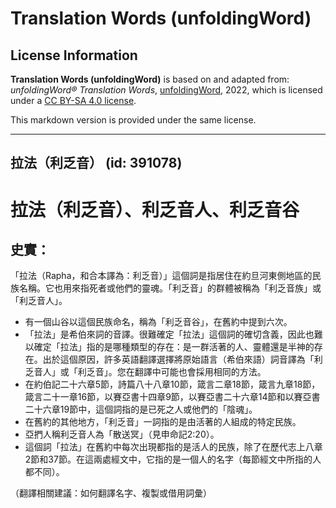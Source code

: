 # Translation Words (unfoldingWord)

## License Information

**Translation Words (unfoldingWord)** is based on and adapted from: _unfoldingWord® Translation Words_, [unfoldingWord](https://unfoldingword.org/utw), 2022, which is licensed under a [CC BY-SA 4.0 license](https://creativecommons.org/licenses/by-sa/4.0/legalcode.en).

This markdown version is provided under the same license.



--------------------------------

## 拉法（利乏音） (id: 391078)

拉法（利乏音）、利乏音人、利乏音谷
=================

史實：
---

「拉法（Rapha，和合本譯為：利乏音）」這個詞是指居住在約旦河東側地區的民族名稱。它也用來指死者或他們的靈魂。「利乏音」的群體被稱為「利乏音族」或「利乏音人」。

* 有一個山谷以這個民族命名，稱為「利乏音谷」，在舊約中提到六次。
* 「拉法」是希伯來詞的音譯。很難確定「拉法」這個詞的確切含義，因此也難以確定「拉法」指的是哪種類型的存在：是一群活著的人、靈體還是半神的存在。出於這個原因，許多英語翻譯選擇將原始語言（希伯來語）詞音譯為「利乏音人」或「利乏音」。您在翻譯中可能也會採用相同的方法。
* 在約伯記二十六章5節，詩篇八十八章10節，箴言二章18節，箴言九章18節，箴言二十一章16節，以賽亞書十四章9節，以賽亞書二十六章14節和以賽亞書二十六章19節中，這個詞指的是已死之人或他們的「陰魂」。
* 在舊約的其他地方，「利乏音」一詞指的是由活著的人組成的特定民族。
* 亞捫人稱利乏音人為「散送冥」（見申命記2:20）。
* 這個詞「拉法」在舊約中每次出現都指的是活人的民族，除了在歷代志上八章2節和37節。在這兩處經文中，它指的是一個人的名字（每節經文中所指的人都不同）。

（翻譯相關建議：如何翻譯名字、複製或借用詞彙）


